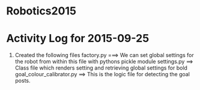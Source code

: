 # Robotics2015

Activity Log for 2015-09-25
===========================
1. Created the following files
	factory.py ===> We can set global settings for the robot from within this file with pythons pickle module
	settings.py ==> Class file which renders setting and retrieving global settings for bold
	goal_colour_calibrator.py ==> This is the logic file for detecting the goal posts.